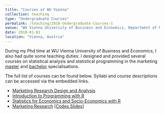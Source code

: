 ```yaml
---
title: "Courses at WU Vienna"
collection: teaching
type: "Undergraduate Courses"
permalink: /teaching/2018-Undergraduate-Courses-1
venue: "WU Vienna University of Business and Economics, Department of Marketing"
date: 2018-01-01
location: "Vienna, Austria"
---
```


During my Phd time at WU Vienna University of Business and Economics, I also had quite some teaching duties: I designed and provided several courses on statistical analysis and statistical programming in the marketing [master](https://www.wu.ac.at/en/marketing/teaching/master-program/) and [bachelor](https://www.wu.ac.at/en/marketing/teaching/sbwls/) specialisations.
<p style="margin:0;line-height:0;height:0"></p>
The full list of courses can be found below. Syllabi and course descriptions can be accessed via the embedded links. 

* [Marketing Research Design and Analysis](https://learn.wu.ac.at/vvz/17s/5308)
* [Introduction to Programming with R](https://learn.wu.ac.at/vvz/17s/5308)
* [Statistics for Economics and Socio-Economics with R](https://learn.wu.ac.at/vvz/16s/4992)
* [Marketing Research](https://learn.wu.ac.at/vvz/17w/0063) [[Codes](https://github.com/kagruber2412/Marketing_Research),[Slides](https://github.com/kagruber2412/Marketing_Research/tree/master/Slides)]
